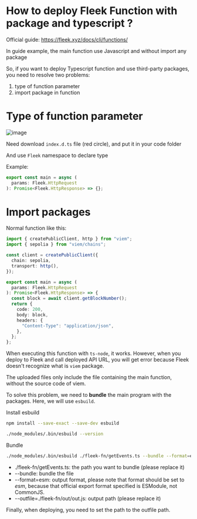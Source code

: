 # How to deploy Fleek Function with package and typescript ?

Official guide: https://fleek.xyz/docs/cli/functions/

In guide example, the main function use Javascript and without import any package

So, if you want to deploy Typescript function and use third-party packages, you need to resolve two problems:

1. type of function parameter
2. import package in function

# Type of function parameter

![image](https://github.com/LI-YONG-QI/devnet/assets/76777953/8759ac50-2f12-4cc3-b085-98b2b39596f7)


Need download `index.d.ts` file (red circle), and put it in your code folder

And use `Fleek` namespace to declare type

Example:

```typescript
export const main = async (
  params: Fleek.HttpRequest
): Promise<Fleek.HttpResponse> => {};
```

# Import packages

Normal function like this:

```typescript
import { createPublicClient, http } from "viem";
import { sepolia } from "viem/chains";

const client = createPublicClient({
  chain: sepolia,
  transport: http(),
});

export const main = async (
  params: Fleek.HttpRequest
): Promise<Fleek.HttpResponse> => {
  const block = await client.getBlockNumber();
  return {
    code: 200,
    body: block,
    headers: {
      "Content-Type": "application/json",
    },
  };
};
```

When executing this function with `ts-node`, it works. However, when you deploy to Fleek and call deployed API URL, you will get error because Fleek doesn't recognize what is `viem` package.

The uploaded files only include the file containing the main function, without the source code of viem.

To solve this problem, we need to **bundle** the main program with the packages. Here, we will use `esbuild`.

Install esbuild

```bash
npm install --save-exact --save-dev esbuild
```

```bash
./node_modules/.bin/esbuild --version
```

Bundle

```bash
./node_modules/.bin/esbuild ./fleek-fn/getEvents.ts --bundle --format=esm --outfile=./fleek-fn/out/out.js
```

- ./fleek-fn/getEvents.ts: the path you want to bundle (please replace it)
- --bundle: bundle the file
- --format=esm: output format, please note that format should be set to _esm_, because that official export format specified is ESModule, not CommonJS.
- --outfile=./fleek-fn/out/out.js: output path (please replace it)

Finally, when deploying, you need to set the path to the outfile path.
